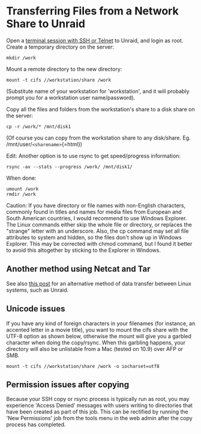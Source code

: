 # Transferring Files from a Network Share to Unraid

Open a [terminal session with SSH or Telnet](terminal-access.md)
to Unraid, and login as root. Create a temporary directory on the
server:

`mkdir /work`

Mount a remote directory to the new directory:

`mount -t cifs //workstation/share /work`

(Substitute name of your workstation for 'workstation', and it will
probably prompt you for a workstation user name/password).

Copy all the files and folders from the workstation's share to a disk
share on the server:

`cp -r /work/* /mnt/disk1`

(Of course you can copy from the workstation share to any disk/share.
Eg. /mnt/user/`<sharename>`{=html})

Edit: Another option is to use rsync to get speed/progress information:

`rsync -av --stats --progress /work/ /mnt/disk1/`

When done:

```shell
umount /work
rmdir /work
```

Caution: If you have directory or file names with non-English
characters, commonly found in titles and names for media files from
European and South American countries, I would recommend to use Windows
Explorer. The Linux commands either skip the whole file or directory, or
replaces the "strange" letter with an underscore. Also, the cp command
may set all file attributes to system and hidden, so the files don't
show up in Windows Explorer. This may be corrected with chmod command,
but I found it better to avoid this altogether by sticking to the
Explorer in Windows.

## Another method using Netcat and Tar

See also [this
post](https://forums.unraid.net/forum/index.php?topic=5045.msg47257#msg47257)
for an alternative method of data transfer between Linux systems, such
as Unraid.

## Unicode issues

If you have any kind of foreign characters in your filenames (for
instance, an accented letter in a movie title), you want to mount the
cifs share with the UTF-8 option as shown below, otherwise the mount
will give you a garbled character when doing the copy/rsync. When this
garbling happens, your directory will also be unlistable from a Mac
(tested on 10.9) over AFP or SMB.

`mount -t cifs //workstation/share /work -o iocharset=utf8`

## Permission issues after copying

Because your SSH copy or rsync process is typically run as root, you may
experience 'Access Denied' messages with users writing to directories
that have been created as part of this job. This can be rectified by
running the 'New Permissions' job from the tools menu in the web admin
after the copy process has completed.
